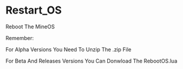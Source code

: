 # Restart_OS
Reboot The MineOS

Remember:

For Alpha Versions You Need To Unzip The .zip File

For Beta And Releases Versions You Can Donwload The RebootOS.lua

